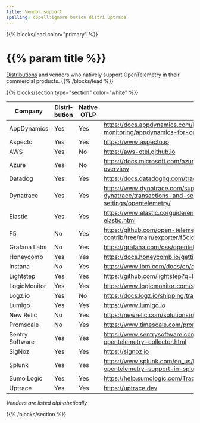 ```yaml
---
title: Vendor support
spelling: cSpell:ignore bution distri Uptrace
---
```


{{% blocks/lead color="primary" %}}

# {{% param title %}}

[Distributions](/docs/concepts/distributions/) and vendors who natively support OpenTelemetry in their commercial
products.
{{% /blocks/lead %}}

{{% blocks/section type="section" color="white" %}}

| Company         | Distri&shy;bution | Native OTLP | Learn more
| --------------- | ------------ | ----------- | --------------------------------------------------------------------------------------------------------------------------------
| AppDynamics     | Yes          | Yes         | <https://docs.appdynamics.com/latest/en/application-monitoring/appdynamics-for-opentelemetry>
| Aspecto         | Yes          | Yes         | <https://www.aspecto.io>
| AWS             | Yes          | No          | <https://aws-otel.github.io>
| Azure           | Yes          | No          | <https://docs.microsoft.com/azure/azure-monitor/app/opentelemetry-overview>
| Datadog         | Yes          | Yes         | <https://docs.datadoghq.com/tracing/setup_overview/open_standards>
| Dynatrace       | Yes          | Yes         | <https://www.dynatrace.com/support/help/how-to-use-dynatrace/transactions-and-services/service-monitoring-settings/opentelemetry/>
| Elastic         | Yes          | Yes         | <https://www.elastic.co/guide/en/apm/get-started/current/open-telemetry-elastic.html>
| F5              | No           | Yes         | <https://github.com/open-telemetry/opentelemetry-collector-contrib/tree/main/exporter/f5cloudexporter>
| Grafana Labs    | No           | Yes         | <https://grafana.com/oss/opentelemetry/>
| Honeycomb       | Yes          | Yes         | <https://docs.honeycomb.io/getting-data-in/>
| Instana         | No           | Yes         | <https://www.ibm.com/docs/en/obi/current?topic=apis-opentelemetry>
| Lightstep       | Yes          | Yes         | <https://github.com/lightstep?q=launcher>
| LogicMonitor    | Yes          | Yes         | <https://www.logicmonitor.com/support/tracing/getting-started-with-tracing>
| Logz.io         | Yes          | No          | <https://docs.logz.io/shipping/tracing-sources/opentelemetry.html#overview>
| Lumigo          | Yes          | Yes         | <https://www.lumigo.io>
| New Relic       | No           | Yes         | <https://newrelic.com/solutions/opentelemetry>
| Promscale       | No           | Yes         | <https://www.timescale.com/promscale>
| Sentry Software | Yes          | Yes         | <https://www.sentrysoftware.com/products/hardware-sentry-opentelemetry-collector.html>
| SigNoz          | Yes          | Yes         | <https://signoz.io>
| Splunk          | Yes          | Yes         | <https://www.splunk.com/en_us/blog/conf-splunklive/announcing-native-opentelemetry-support-in-splunk-apm.html>
| Sumo Logic      | Yes          | Yes         | <https://help.sumologic.com/Traces/Getting_Started_with_Transaction_Tracing>
| Uptrace         | Yes          | Yes         | <https://uptrace.dev>

_Vendors are listed alphabetically_

{{% /blocks/section %}}
